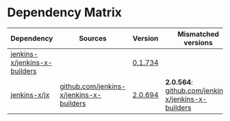 # Dependency Matrix

Dependency | Sources | Version | Mismatched versions
---------- | ------- | ------- | -------------------
[jenkins-x/jenkins-x-builders](https://github.com/jenkins-x/jenkins-x-builders.git) |  | [0.1.734]() | 
[jenkins-x/jx](https://github.com/jenkins-x/jx.git) | [github.com/jenkins-x/jenkins-x-builders](https://github.com/jenkins-x/jenkins-x-builders) | [2.0.694](https://github.com/jenkins-x/jx/releases/tag/v2.0.694) | **2.0.564**: [github.com/jenkins-x/jenkins-x-builders](https://github.com/jenkins-x/jenkins-x-builders)
